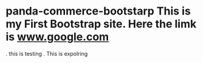 # panda-commerce-bootstarp This is my First Bootstrap site. Here the limk is www.google.com 
. this is testing
. This is expolring
